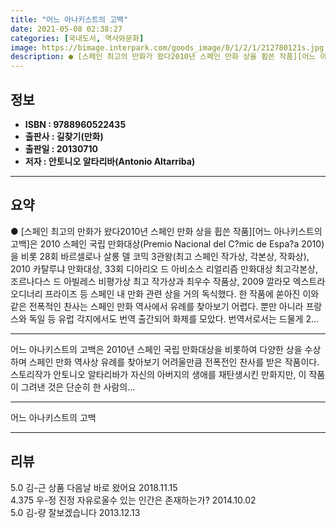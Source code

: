 ```yaml
---
title: "어느 아나키스트의 고백"
date: 2021-05-08 02:38:27
categories: [국내도서, 역사와문화]
image: https://bimage.interpark.com/goods_image/0/1/2/1/212780121s.jpg
description: ● [스페인 최고의 만화가 왔다2010년 스페인 만화 상을 휩쓴 작품][어느 아나키스트의 고백]은 2010 스페인 국립 만화대상(Premio Nacional del C?mic de Espa?a 2010)을 비롯 28회 바르셀로나 살롱 델 코믹 3관왕(최고 스페인 작가상, 각본상, 작화
---
```


## **정보**

- **ISBN : 9788960522435**
- **출판사 : 길찾기(만화)**
- **출판일 : 20130710**
- **저자 : 안토니오 알타리바(Antonio Altarriba)**

------



## **요약**

●  [스페인 최고의 만화가 왔다2010년 스페인 만화 상을 휩쓴 작품][어느 아나키스트의 고백]은 2010 스페인 국립 만화대상(Premio Nacional del C?mic de Espa?a 2010)을 비롯 28회 바르셀로나 살롱 델 코믹 3관왕(최고 스페인 작가상, 각본상, 작화상), 2010 카탈루냐 만화대상, 33회 디아리오 드 아비소스 리얼리즘 만화대상 최고각본상, 조르나다스 드 아빌레스 비평가상 최고 작가상과 최우수 작품상, 2009 깔라모 엑스트라오디너리 프라이즈 등 스페인 내 만화 관련 상을 거의 독식했다. 한 작품에 쏟아진 이와 같은 전폭적인 찬사는 스페인 만화 역사에서 유례를 찾아보기 어렵다. 뿐만 아니라 프랑스와 독일 등 유럽 각지에서도 번역 출간되어 화제를 모았다. 번역서로서는 드물게 2...

------

어느 아나키스트의 고백은 2010년 스페인 국립 만화대상을 비롯하여 다양한 상을 수상하며 스페인 만화 역사상 유례를 찾아보기 어려울만큼 전폭전인 찬사를 받은 작품이다. 스토리작가 안토니오 알타리바가 자신의 아버지의 생애를 재탄생시킨 만화지만, 이 작품이 그려낸 것은 단순히 한 사람의... 

------


어느 아나키스트의 고백 

------


## **리뷰** 

5.0 김-근 상품 다음날 바로 왔어요 2018.11.15 <br/>4.375 우-정 진정 자유로울수 있는 인간은 존재하는가? 2014.10.02 <br/>5.0 김-량 잘보겠습니다 2013.12.13 <br/>